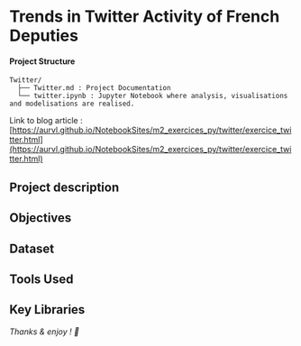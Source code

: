 # Trends in Twitter Activity of French Deputies

#### Project Structure
```
Twitter/
  ├── Twitter.md : Project Documentation
  └── twitter.ipynb : Jupyter Notebook where analysis, visualisations and modelisations are realised.
```
Link to blog article : [https://aurvl.github.io/NotebookSites/m2_exercices_py/twitter/exercice_twitter.html](https://aurvl.github.io/NotebookSites/m2_exercices_py/twitter/exercice_twitter.html)

## Project description

## Objectives

## Dataset

## Tools Used

## Key Libraries

*Thanks & enjoy ! 🎉*

